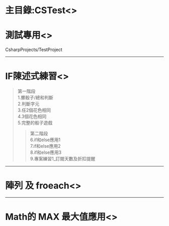 ﻿# 主目錄:CSTest<>

# 測試專用<>
  CsharpProjects/TestProject

---------------------------
# IF陳述式練習<>
  >第一階段  
  >1.擲骰子/總和判斷  
  >2.判斷字元  
  >3.任2個花色相同  
  >4.3個花色相同  
  >5.完整的骰子遊戲  
  >>第二階段     
  >>6.if和else應用1  
  >>7.if和else應用2  
  >>8.if和else應用3  
  >>9.專案練習1_訂閱天數及折扣提醒  

-------------------------------
# 陣列 及 froeach<>
-------------------------------
# Math的 MAX 最大值應用<>
